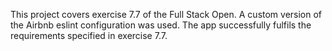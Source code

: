 This project covers exercise 7.7 of the Full Stack Open. A custom version of the Airbnb eslint configuration was used. The app successfully fulfils the requirements specified in exercise 7.7. 